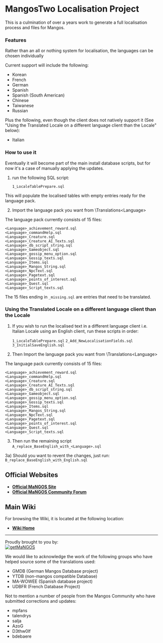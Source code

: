 # MangosTwo Localisation Project

This is a culmination of over a years work to generate a full localisation process and files for Mangos.

### Features

Rather than an all or nothing system for localisation, the languages can be chosen individually

Current support will include the following:
* Korean
* French
* German
* Spanish
* Spanish (South American)
* Chinese
* Taiwanese
* Russian

Plus the following, even though the client does not natively support it (See "Using the Translated Locale on a different language client than the Locale" below):
* Italian

### How to use it

Eventually it will become part of the main install database scripts, but for now it's a case of manually applying the updates.

1) run the following SQL script:

    `1_LocaleTablePrepare.sql`

This will populate the localised tables with empty entries ready for the language pack.

2) Import the language pack you want from \Translations\<Language>

The language pack currently consists of 15 files:

    <Language>_achievement_reward.sql
    <Language>_commandHelp.sql
    <Language>_Creature.sql
    <Language>_Creature_AI_Texts.sql
    <Language>_db_script_string.sql
    <Language>_Gameobject.sql
    <Language>_gossip_menu_option.sql
    <Language>_Gossip_texts.sql
    <Language>_Items.sql
    <Language>_Mangos_String.sql
    <Language>_NpcText.sql
    <Language>_Pagetext.sql
    <Language>_points_of_interest.sql
    <Language>_Quest.sql
    <Language>_Script_texts.sql


The 15 files ending in `_missing.sql` are entries that need to be translated.

### Using the Translated Locale on a different language client than the Locale

1) If you wish to run the localised text in a different language client i.e. Italian Locale using an English client, run these scripts in order:

    `1_LocaleTablePrepare.sql`
    `2_Add_NewLocalisationFields.sql`
    `3_InitialSaveEnglish.sql`

2) Then Import the language pack you want from \Translations\<Language>

The language pack currently consists of 15 files:

    <Language>_achievement_reward.sql
    <Language>_commandHelp.sql
    <Language>_Creature.sql
    <Language>_Creature_AI_Texts.sql
    <Language>_db_script_string.sql
    <Language>_Gameobject.sql
    <Language>_gossip_menu_option.sql
    <Language>_Gossip_texts.sql
    <Language>_Items.sql
    <Language>_Mangos_String.sql
    <Language>_NpcText.sql
    <Language>_Pagetext.sql
    <Language>_points_of_interest.sql
    <Language>_Quest.sql
    <Language>_Script_texts.sql
    
3) Then run the remaining script
    `A_replace_BaseEnglish_with_<Language>.sql`

3a) Should you want to revent the changes, just run:
    `B_replace_BaseEnglish_with_English.sql`

**Official Websites**
----

* [**Official MaNGOS Site**](https://getmangos.eu/)  
* [**Official MaNGOS Community Forum**](https://www.getmangos.eu/home.php)  

**Main Wiki**
----
For browsing the Wiki, it is located at the following location:

* [**Wiki Home**](http://getmangos.eu/wiki)  

---
Proudly brought to you by:
<br>
[![getMaNGOS](https://www.getmangos.eu/!assets_mangos/logo.png)](http://getmangos.eu)

We would like to acknowledge the work of the following groups who have helped source some of the translations used:

* GMDB (German Mangos Database project)
* YTDB (non-mangos compatible Database)
* MA-WOWEE (Spanish database project)
* UDBFR (French Database Project)

Not to mention a number of people from the Mangos Community who have submitted corrections and updates:

* mpfans
* talendrys
* salja
* AzoG
* D3thw0lf
* bdebaere
